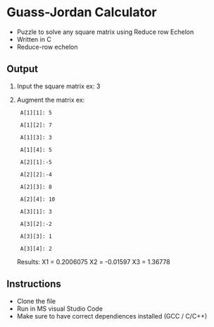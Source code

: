 # Guass-Jordan Calculator  
  * Puzzle to solve any square matrix using Reduce row Echelon
  * Written in C
  * Reduce-row echelon

## Output
  
1. Input the square matrix
    ex: 3 
2. Augment the matrix
    ex: 
        
        A[1][1]: 5
    
        A[1][2]: 7
        
        A[1][3]: 3
        
        A[1][4]: 5
        
        A[2][1]:-5
        
        A[2][2]:-4
        
        A[2][3]: 8
        
        A[2][4]: 10
        
        A[3][1]: 3
        
        A[3][2]:-2
        
        A[3][3]: 1
        
        A[3][4]: 2
        
    Results:
      X1 = 0.2006075
      X2 = -0.01597
      X3 = 1.36778

## Instructions
  * Clone the file
  * Run in MS visual Studio Code
  * Make sure to have correct dependiences installed (GCC / C/C++)
